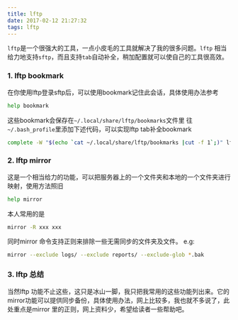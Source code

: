 ```yaml
---
title: lftp
date: 2017-02-12 21:27:32
tags: lftp
---
```

`lftp`是一个很强大的工具，一点小皮毛的工具就解决了我的很多问题。`lftp` 相当给力地支持`sftp`，而且支持`tab`自动补全，稍加配置就可以使自己的工具很高效。

### 1. lftp bookmark
在你使用lftp登录sftp后，可以使用bookmark记住此会话，具体使用办法参考
```bash
help bookmark
```
这些bookmark会保存在`~/.local/share/lftp/bookmarks`文件里 往`~/.bash_profile`里添加下述代码，可以实现lftp tab补全bookmark
```bash
complete -W "$(echo `cat ~/.local/share/lftp/bookmarks |cut -f 1`;)" lftp
```

### 2. lftp mirror
这是一个相当给力的功能，可以把服务器上的一个文件夹和本地的一个文件夹进行映射，使用方法照旧
```bash
help mirror
```
本人常用的是
```bash
mirror -R xxx xxx 
```
同时mirror 命令支持正则来排除一些无需同步的文件夹及文件。 e.g:
```bash
mirror --exclude logs/ --exclude reports/ --exclude-glob *.bak
```

### 3. lftp 总结
当然lftp 功能不止这些，这只是冰山一脚，我只把我常用的这些功能列出来。它的mirror功能可以提供同步备份，具体使用办法，网上比较多，我也就不多说了，此处重点是mirror 里的正则，网上资料少，希望给读者一些帮助吧。